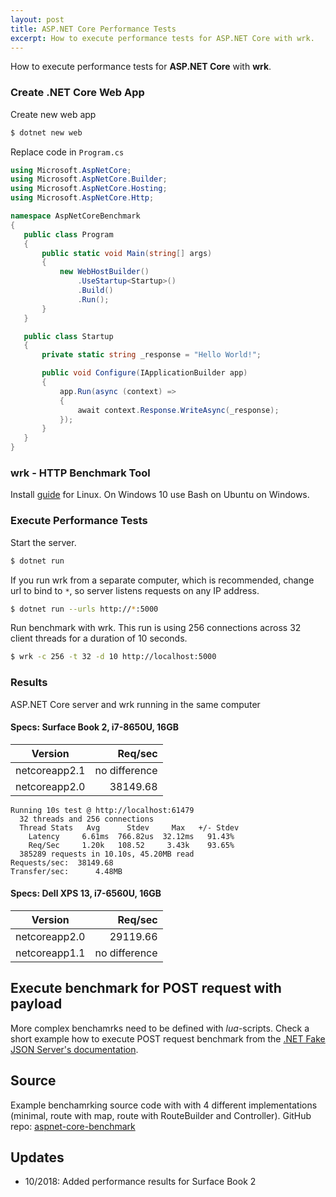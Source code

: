```yaml
---
layout: post
title: ASP.NET Core Performance Tests
excerpt: How to execute performance tests for ASP.NET Core with wrk.
---
```


How to execute performance tests for __ASP.NET Core__ with __wrk__.

### Create .NET Core Web App

Create new web app
```sh
$ dotnet new web
```

Replace code in `Program.cs`

 ```cs
using Microsoft.AspNetCore;
using Microsoft.AspNetCore.Builder;
using Microsoft.AspNetCore.Hosting;
using Microsoft.AspNetCore.Http;

namespace AspNetCoreBenchmark
{
    public class Program
    {
        public static void Main(string[] args)
        {
            new WebHostBuilder()
                .UseStartup<Startup>()
                .Build()
                .Run();
        }
    }

    public class Startup
    {
        private static string _response = "Hello World!";

        public void Configure(IApplicationBuilder app)
        {
            app.Run(async (context) =>
            {
                await context.Response.WriteAsync(_response);
            });
        }
    }
}
```

### wrk - HTTP Benchmark Tool

Install [guide](https://github.com/wg/wrk/wiki/Installing-Wrk-on-Linux) for Linux. On Windows 10 use Bash on Ubuntu on Windows.

### Execute Performance Tests

Start the server.

```sh
$ dotnet run
```

If you run wrk from a separate computer, which is recommended, change url to bind to `*`, so server listens requests on any IP address. 

```sh
$ dotnet run --urls http://*:5000
```

Run benchmark with wrk. This run is using 256 connections across 32 client threads for a duration of 10 seconds.

```sh
$ wrk -c 256 -t 32 -d 10 http://localhost:5000
```

### Results

ASP.NET Core server and wrk running in the same computer

#### Specs: Surface Book 2, i7-8650U, 16GB

Version|Req/sec
---|---:
netcoreapp2.1|no difference
netcoreapp2.0|38149.68

```
Running 10s test @ http://localhost:61479
  32 threads and 256 connections
  Thread Stats   Avg      Stdev     Max   +/- Stdev
    Latency     6.61ms  766.82us  32.12ms   91.43%
    Req/Sec     1.20k   108.52     3.43k    93.65%
  385289 requests in 10.10s, 45.20MB read
Requests/sec:  38149.68
Transfer/sec:      4.48MB
```

#### Specs: Dell XPS 13, i7-6560U, 16GB

Version|Req/sec
---|---:
netcoreapp2.0|29119.66
netcoreapp1.1|no difference

## Execute benchmark for POST request with payload

More complex benchamrks need to be defined with _lua_-scripts. Check a short example how to execute POST request benchmark from the [.NET Fake JSON Server's documentation](https://github.com/ttu/dotnet-fake-json-server/blob/master/docs/BenchmarkWrk.md).

## Source

Example benchamrking source code with with 4 different implementations (minimal, route with map, route with RouteBuilder and Controller). GitHub repo: [aspnet-core-benchmark](https://github.com/ttu/aspnet-core-benchmark)

## Updates

* 10/2018: Added performance results for Surface Book 2